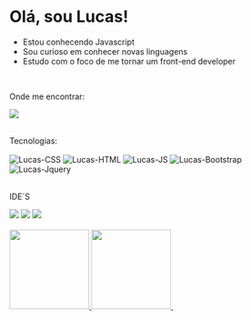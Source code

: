 # Olá, sou Lucas!
  
-  Estou conhecendo Javascript
-  Sou curioso em conhecer novas linguagens
-  Estudo com o foco de me tornar um front-end developer

<div><br>
   <p>Onde me encontrar:</p>
   <a href="linkedin.com/in/lucas-martins-2a4743201"><img src=https://img.shields.io/badge/LinkedIn-0077B5?style=for-the-badge&logo=linkedin&logoColor=white></a>
</div>

<div><br>
  <p>Tecnologias:</p>
  <img align="center" alt="Lucas-CSS" src=https://img.shields.io/badge/CSS-239120?&style=for-the-badge&logo=css3&logoColor=white>
  <img align="center" alt="Lucas-HTML" src=https://img.shields.io/badge/HTML-239120?style=for-the-badge&logo=html5&logoColor=white>
  <img align="center" alt="Lucas-JS"  src=https://img.shields.io/badge/JavaScript-323330?style=for-the-badge&logo=javascript&logoColor=F7DF1E>
  <img align="center" alt="Lucas-Bootstrap" src=https://img.shields.io/badge/Bootstrap-563D7C?style=for-the-badge&logo=bootstrap&logoColor=white>
  <img align="center" alt="Lucas-Jquery" src=https://img.shields.io/badge/jQuery-0769AD?style=for-the-badge&logo=jquery&logoColor=white>
 
</div>

 <div><br>
 <p>IDE´S</p>
  <img src=https://img.shields.io/badge/Eclipse-2C2255?style=for-the-badge&logo=eclipse&logoColor=white />
  <img src=https://img.shields.io/badge/Visual_Studio_Code-0078D4?style=for-the-badge&logo=visual%20studio%20code&logoColor=white />
  <img src=https://img.shields.io/badge/sublime_text-%23575757.svg?&style=for-the-badge&logo=sublime-text&logoColor=important />
</div>

<div><br>
  <a href="https://github.com/MartinsQueiroz">
  <img height="140em" src="https://github-readme-stats.vercel.app/api?username=MartinsQueiroz&show_icons=true&theme=dark&include_all_commits=true&count_private=true"/>
  <img height="140em" src="https://github-readme-stats.vercel.app/api/top-langs/?username=MartinsQueiroz&layout=compact&langs_count=7&theme=dark"/>
  <img https://github-readme-stats.vercel.app/api/pin/?username=MartinsQueiroz&repo=github-readme-stats/>
</div>




          
